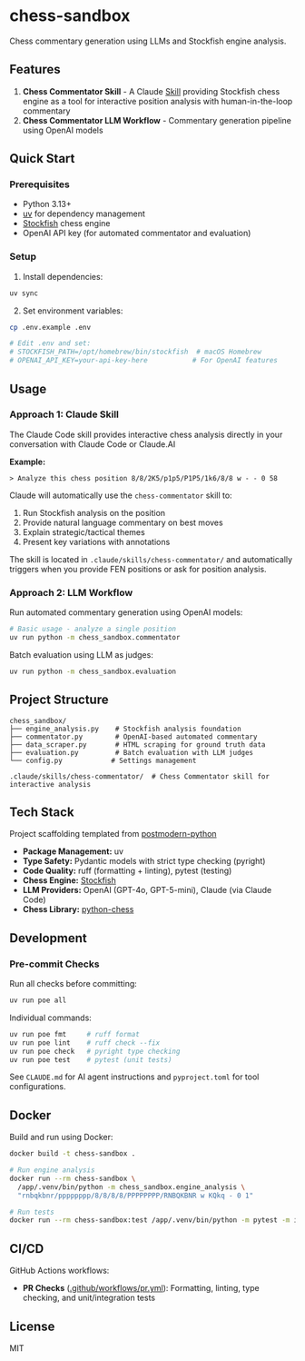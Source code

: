 # chess-sandbox

Chess commentary generation using LLMs and Stockfish engine analysis.

## Features

1. **Chess Commentator Skill** - A Claude [Skill](https://www.anthropic.com/news/skills) providing Stockfish chess engine as a tool for interactive position analysis with human-in-the-loop commentary
2. **Chess Commentator LLM Workflow** - Commentary generation pipeline using OpenAI models

## Quick Start

### Prerequisites

- Python 3.13+
- [uv](https://docs.astral.sh/uv/) for dependency management
- [Stockfish](https://stockfishchess.org/download/) chess engine
- OpenAI API key (for automated commentator and evaluation)

### Setup

1. Install dependencies:
```bash
uv sync
```

2. Set environment variables:
```bash
cp .env.example .env

# Edit .env and set:
# STOCKFISH_PATH=/opt/homebrew/bin/stockfish  # macOS Homebrew
# OPENAI_API_KEY=your-api-key-here           # For OpenAI features
```

## Usage

### Approach 1: Claude Skill

The Claude Code skill provides interactive chess analysis directly in your conversation with Claude Code or Claude.AI

**Example:**
```
> Analyze this chess position 8/8/2K5/p1p5/P1P5/1k6/8/8 w - - 0 58
```

Claude will automatically use the `chess-commentator` skill to:
1. Run Stockfish analysis on the position
2. Provide natural language commentary on best moves
3. Explain strategic/tactical themes
4. Present key variations with annotations

The skill is located in `.claude/skills/chess-commentator/` and automatically triggers when you provide FEN positions or ask for position analysis.

### Approach 2: LLM Workflow

Run automated commentary generation using OpenAI models:

```bash
# Basic usage - analyze a single position
uv run python -m chess_sandbox.commentator
```

Batch evaluation using LLM as judges:

```bash
uv run python -m chess_sandbox.evaluation
```

## Project Structure

```
chess_sandbox/
├── engine_analysis.py    # Stockfish analysis foundation
├── commentator.py        # OpenAI-based automated commentary
├── data_scraper.py       # HTML scraping for ground truth data
├── evaluation.py         # Batch evaluation with LLM judges
└── config.py            # Settings management

.claude/skills/chess-commentator/  # Chess Commentator skill for interactive analysis
```

## Tech Stack

Project scaffolding templated from [postmodern-python](https://github.com/carderne/postmodern-python)

- **Package Management:** uv
- **Type Safety:** Pydantic models with strict type checking (pyright)
- **Code Quality:** ruff (formatting + linting), pytest (testing)
- **Chess Engine:** [Stockfish](https://stockfishchess.org/)
- **LLM Providers:** OpenAI (GPT-4o, GPT-5-mini), Claude (via Claude Code)
- **Chess Library:** [python-chess](https://python-chess.readthedocs.io/)

## Development

### Pre-commit Checks

Run all checks before committing:
```bash
uv run poe all
```

Individual commands:
```bash
uv run poe fmt     # ruff format
uv run poe lint    # ruff check --fix
uv run poe check   # pyright type checking
uv run poe test    # pytest (unit tests)
```

See `CLAUDE.md` for AI agent instructions and `pyproject.toml` for tool configurations.

## Docker

Build and run using Docker:

```bash
docker build -t chess-sandbox .

# Run engine analysis
docker run --rm chess-sandbox \
  /app/.venv/bin/python -m chess_sandbox.engine_analysis \
  "rnbqkbnr/pppppppp/8/8/8/8/PPPPPPPP/RNBQKBNR w KQkq - 0 1"

# Run tests
docker run --rm chess-sandbox:test /app/.venv/bin/python -m pytest -m integration -v
```

## CI/CD

GitHub Actions workflows:
- **PR Checks** ([.github/workflows/pr.yml](.github/workflows/pr.yml)): Formatting, linting, type checking, and unit/integration tests

## License

MIT

